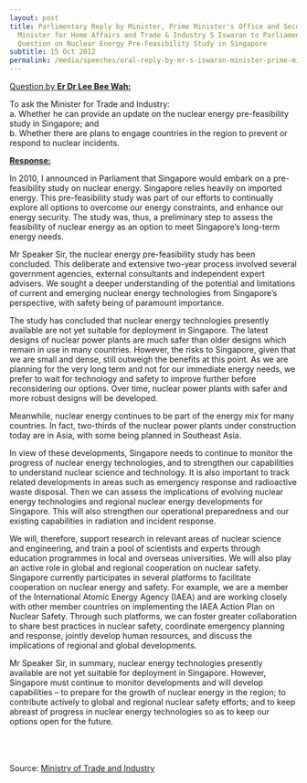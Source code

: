 ```yaml
---
layout: post
title: Parlimentary Reply by Minister, Prime Minister's Office and Second
  Minister for Home Affairs and Trade & Industry S Iswaran to Parliamentary
  Question on Nuclear Energy Pre-Feasibility Study in Singapore
subtitle: 15 Oct 2012
permalink: /media/speeches/oral-reply-by-mr-s-iswaran-minister-prime-minister's-office-and-second-minister-for-home-affairs-and-trade-industry-to-parliamentary-question/
---
```

<u>Question by <b>Er Dr Lee Bee Wah:</b></u>

To ask the Minister for Trade and Industry:  
a. Whether he can provide an update on the nuclear energy pre-feasibility study in Singapore; and  
b. Whether there are plans to engage countries in the region to prevent or respond to nuclear incidents.

<u><b>Response:</b></u>

In 2010, I announced in Parliament that Singapore would embark on a pre-feasibility study on nuclear energy. Singapore relies heavily on imported energy. This pre-feasibility study was part of our efforts to continually explore all options to overcome our energy constraints, and enhance our energy security. The study was, thus, a preliminary step to assess the feasibility of nuclear energy as an option to meet Singapore’s long-term energy needs.

Mr Speaker Sir, the nuclear energy pre-feasibility study has been concluded. This deliberate and extensive two-year process involved several government agencies, external consultants and independent expert advisers. We sought a deeper understanding of the potential and limitations of current and emerging nuclear energy technologies from Singapore’s perspective, with safety being of paramount importance. 

The study has concluded that nuclear energy technologies presently available are not yet suitable for deployment in Singapore. The latest designs of nuclear power plants are much safer than older designs which remain in use in many countries. However, the risks to Singapore, given that we are small and dense, still outweigh the benefits at this point. As we are planning for the very long term and not for our immediate energy needs, we prefer to wait for technology and safety to improve further before reconsidering our options. Over time, nuclear power plants with safer and more robust designs will be developed. 

Meanwhile, nuclear energy continues to be part of the energy mix for many countries. In fact, two-thirds of the nuclear power plants under construction today are in Asia, with some being planned in Southeast Asia. 

In view of these developments, Singapore needs to continue to monitor the progress of nuclear energy technologies, and to strengthen our capabilities to understand nuclear science and technology. It is also important to track related developments in areas such as emergency response and radioactive waste disposal. Then we can assess the implications of evolving nuclear energy technologies and regional nuclear energy developments for Singapore. This will also strengthen our operational preparedness and our existing capabilities in radiation and incident response. 

We will, therefore, support research in relevant areas of nuclear science and engineering, and train a pool of scientists and experts through education programmes in local and overseas universities. We will also play an active role in global and regional cooperation on nuclear safety. Singapore currently participates in several platforms to facilitate cooperation on nuclear energy and safety. For example, we are a member of the International Atomic Energy Agency (IAEA) and are working closely with other member countries on implementing the IAEA Action Plan on Nuclear Safety. Through such platforms, we can foster greater collaboration to share best practices in nuclear safety, coordinate emergency planning and response, jointly develop human resources, and discuss the implications of regional and global developments. 

Mr Speaker Sir, in summary, nuclear energy technologies presently available are not yet suitable for deployment in Singapore. However, Singapore must continue to monitor developments and will develop capabilities – to prepare for the growth of nuclear energy in the region; to contribute actively to global and regional nuclear safety efforts; and to keep abreast of progress in nuclear energy technologies so as to keep our options open for the future.  
<br><br><br>

Source: [<a href="https://www.mti.gov.sg/" target="_blank">Ministry of Trade and Industry </a>](https://www.mti.gov.sg/)